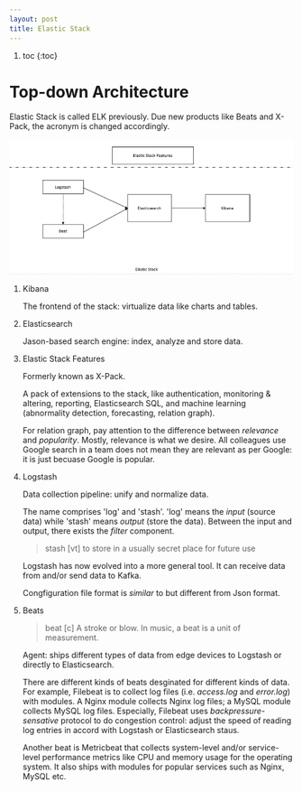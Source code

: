 ```yaml
---
layout: post
title: Elastic Stack
---
```


1. toc
{:toc}

# Top-down Architecture

Elastic Stack is called ELK previously. Due new products like Beats and X-Pack, the acronym is changed accordingly.

![elastic-stack](/assets/elastic-stack.png)

1. Kibana

   The frontend of the stack: virtualize data like charts and tables.
2. Elasticsearch

   Jason-based search engine: index, analyze and store data.
3. Elastic Stack Features

   Formerly known as X-Pack.

   A pack of extensions to the stack, like authentication, monitoring & altering, reporting, Elasticsearch SQL, and machine learning (abnormality detection, forecasting, relation graph).

   For relation graph, pay attention to the difference between *relevance* and *popularity*. Mostly, relevance is what we desire. All colleagues use Google search in a team does not mean they are relevant as per Google: it is just becuase Google is popular.
4. Logstash

   Data collection pipeline: unify and normalize data.

   The name comprises 'log' and 'stash'. 'log' means the *input* (source data) while 'stash' means *output* (store the data). Between the input and output, there exists the *filter* component.

   >stash [vt] to store in a usually secret place for future use 

   Logstash has now evolved into a more general tool. It can receive data from and/or send data to Kafka.

   Congfiguration file format is *similar* to but different from Json format.
5. Beats

   >beat [c] A stroke or blow. In music, a beat is a unit of measurement.

   Agent: ships different types of data from edge devices to Logstash or directly to Elasticsearch.

   There are different kinds of beats desginated for different kinds of data. For example, Filebeat is to collect log files (i.e. *access.log* and *error.log*) with modules. A Nginx module collects Nginx log files; a MySQL module collects MySQL log files. Especially, Filebeat uses *backpressure-sensative* protocol to do congestion control: adjust the speed of reading log entries in accord with Logstash or Elasticsearch staus.

   Another beat is Metricbeat that collects system-level and/or service-level performance metrics like CPU and memory usage for the operating system. It also ships with modules for popular services such as Nginx, MySQL etc.
